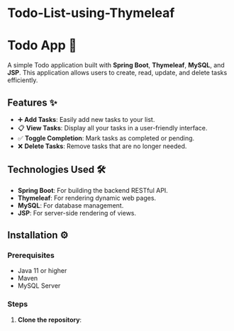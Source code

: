 # Todo-List-using-Thymeleaf
# Todo App 📝

A simple Todo application built with **Spring Boot**, **Thymeleaf**, **MySQL**, and **JSP**. This application allows users to create, read, update, and delete tasks efficiently.

## Features ✨

- ➕ **Add Tasks**: Easily add new tasks to your list.
- 📋 **View Tasks**: Display all your tasks in a user-friendly interface.
- ✅ **Toggle Completion**: Mark tasks as completed or pending.
- ❌ **Delete Tasks**: Remove tasks that are no longer needed.

## Technologies Used 🛠️

- **Spring Boot**: For building the backend RESTful API.
- **Thymeleaf**: For rendering dynamic web pages.
- **MySQL**: For database management.
- **JSP**: For server-side rendering of views.

## Installation ⚙️

### Prerequisites

- Java 11 or higher
- Maven
- MySQL Server

### Steps

1. **Clone the repository**:
   ```bash https://github.com/M-Rameshkumar/Todo-List-using-Thymeleaf/tree/main
